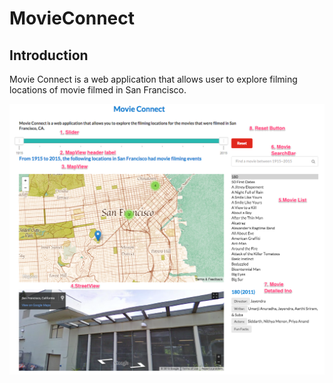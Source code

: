 # MovieConnect

## Introduction
Movie Connect is a web application that allows user to explore filming locations
of movie filmed in San Francisco.

![Description](https://raw.githubusercontent.com/chaconnewu/MovieConnect/master/intro.png)
